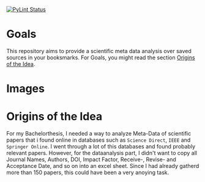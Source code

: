 [![PyLint Status](https://travis-ci.org/zwoefler/SciPy-Metadata-Analysis.svg?branch=master)](https://travis-ci.org/zwoefler/SciPy-Metadata-Analysis)

# Goals
This repository aims to provide a scientific meta data analysis over saved sources in your booksmarks. For Goals, you might read the section [Origins of the Idea](#Origins-of-the-Idea).

# Images

# Origins of the Idea
For my Bachelorthesis, I needed a way to analyze Meta-Data of scientific papers that i found online in databases such as `Science Direct`, `IEEE` and `Springer Online`. I went through a lot of this databases and found probably relevant papers. However, for the dataanalysis part, I didn't want to copy all Journal Names, Authors, DOI, Impact Factor, Receive-, Revise- and Acceptance Date, and so on into an excel sheet. Since I had already gatherd more than 150 papers, this could have been a very anoying task.
